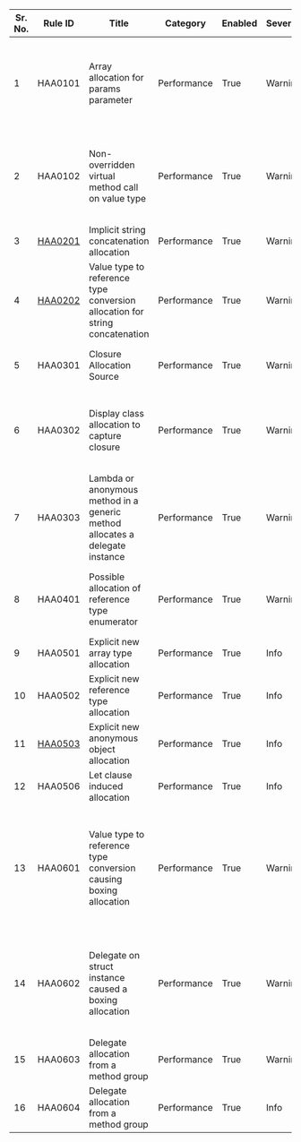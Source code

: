 
Sr. No. | Rule ID | Title | Category | Enabled | Severity | CodeFix | Description |
--------|---------|-------|----------|---------|----------|---------|--------------------------------------------------------------------------------------------------------------|
1 | HAA0101 | Array allocation for params parameter | Performance | True | Warning | False | This call site is calling into a function with a 'params' parameter. This results in an array allocation |
2 | HAA0102 | Non-overridden virtual method call on value type | Performance | True | Warning | False | Non-overridden virtual method call on a value type adds a boxing or constrained instruction |
3 | [HAA0201](http://msdn.microsoft.com/en-us/library/2839d5h5(v=vs.110).aspx) | Implicit string concatenation allocation | Performance | True | Warning | False | Considering using StringBuilder |
4 | [HAA0202](http://msdn.microsoft.com/en-us/library/yz2be5wk.aspx) | Value type to reference type conversion allocation for string concatenation | Performance | True | Warning | False | Value type ({0}) is being boxed to a reference type for a string concatenation. |
5 | HAA0301 | Closure Allocation Source | Performance | True | Warning | False | Heap allocation of closure Captures: {0} |
6 | HAA0302 | Display class allocation to capture closure | Performance | True | Warning | False | The compiler will emit a class that will hold this as a field to allow capturing of this closure |
7 | HAA0303 | Lambda or anonymous method in a generic method allocates a delegate instance | Performance | True | Warning | False | Considering moving this out of the generic method |
8 | HAA0401 | Possible allocation of reference type enumerator | Performance | True | Warning | False | Non-ValueType enumerator may result in a heap allocation |
9 | HAA0501 | Explicit new array type allocation | Performance | True | Info | False | Explicit new array type allocation |
10 | HAA0502 | Explicit new reference type allocation | Performance | True | Info | False | Explicit new reference type allocation |
11 | [HAA0503](http://msdn.microsoft.com/en-us/library/bb397696.aspx) | Explicit new anonymous object allocation | Performance | True | Info | False | Explicit new anonymous object allocation |
12 | HAA0506 | Let clause induced allocation | Performance | True | Info | False | Let clause induced allocation |
13 | HAA0601 | Value type to reference type conversion causing boxing allocation | Performance | True | Warning | False | Value type to reference type conversion causes boxing at call site (here), and unboxing at the callee-site. Consider using generics if applicable |
14 | HAA0602 | Delegate on struct instance caused a boxing allocation | Performance | True | Warning | False | Struct instance method being used for delegate creation, this will result in a boxing instruction |
15 | HAA0603 | Delegate allocation from a method group | Performance | True | Warning | False | This will allocate a delegate instance |
16 | HAA0604 | Delegate allocation from a method group | Performance | True | Info | False | This will allocate a delegate instance |
